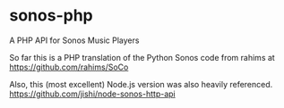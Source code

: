 sonos-php
=========

A PHP API for Sonos Music Players

So far this is a PHP translation of the Python Sonos code from rahims at
https://github.com/rahims/SoCo

Also, this (most excellent) Node.js version was also heavily referenced.
https://github.com/jishi/node-sonos-http-api


